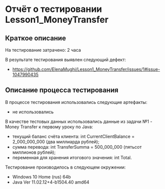 # Отчёт о тестировании Lesson1_MoneyTransfer

## Краткое описание

На тестирование затрачено: 2 часа

В результате тестирования выявлен следующий дефект:
* https://github.com/ElenaMughi/Lesson1_MoneyTransfer/issues/1#issue-1047990435

## Описание процесса тестирования

В процессе тестирования использовались следующие артефакты:
* не использовались

В качестве тестовых данных использовались данные из задачи №1 - Money Transfer к первому уроку по Java:
* текущий баланс счёта клиента: int CurrentClientBalance = 2_000_000_000 (два миллиарда рублей);
* сумма перевода: int TransferSumma = 500_000_000 (пятьсот миллионов рублей);
* переменная для хранения итогового значения: int Total.

Тестирование производилось в следующем окружении:
* Windows 10 Home (rus) 64b
* Java Ver 11.02.12+4-b1504.40 amd64
